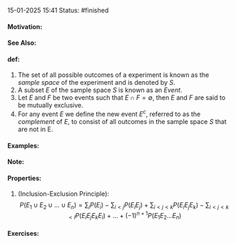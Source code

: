 15-01-2025 15:41
Status: #finished
#### Motivation:
#### See Also:
#### def:
1. The set of all possible outcomes of a experiment is known as the *sample space* of the experiment and is denoted by $S$.
2. A subset $E$ of the sample space $S$ is known as an *Event*.
3. Let $E\text{ and }F$ be two events such that $E\cap F=\emptyset$, then $E\text{ and }F$ are said to be mutually exclusive.
4. For any event $E$ we define the new event $E^{c}$, referred to as the *complement* of $E$, to consist of all outcomes in the sample space $S$ that are not in E.
#### Examples:
#### Note:
#### Properties:
1. (Inclusion-Exclusion Principle):$$
P(E_{1}\cup E_{2}\cup\dots \cup E_{n})=\sum_{i}P(E_{i})-\sum_{i<j}P(E_{i}E_{j})+\sum_{i<j<k}P(E_{i}E_{j}E_{k})-\sum_{i<j<k<l}P(E_{i}E_{j}E_{k}E_{l})+\dots+(-1)^{n+1}P(E_{1}E_{2}\dots E_{n})
$$

#### Exercises: